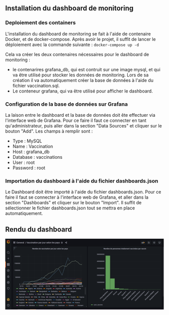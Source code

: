 ## Installation du dashboard de monitoring

### Deploiement des containers

L'installation du dashboard de monitoring se fait à l'aide de contenaire Docker, et de docker-compose. Après avoir le projet, il suffit de lancer le déploiement avec la commande suivante : `docker-compose up -d`

Cela va créer les deux contenaires nécessaires pour le dashboard de monitoring :
- le contenarires grafana_db, qui est contruit sur une image mysql, et qui va être utilisé pour stocker les données de monitoring. Lors de sa création il va automatiquement créer la base de données à l'aide du fichier vaccination.sql.
- Le conteneur grafana, qui va être utilisé pour afficher le dashboard.

### Configuration de la base de données sur Grafana

La laison entre le dashboard et la base de données doit ête effectuer via l'interface web de Grafana. Pour ce faire il faut ce connecter en tant qu'administrateur, puis aller dans la section "Data Sources" et cliquer sur le bouton "Add". Les champs à remplir sont :
- Type : MySQL
- Name : Vaccination
- Host : grafana_db
- Database : vaccinations
- User : root
- Password : root

### Importation du dashboard à l'aide du fichier dashboards.json

Le Dashboard doit être importé à l'aide du fichier dashboards.json. Pour ce faire il faut se connecter à l'interface web de Grafana, et aller dans la section "Dashboards" et cliquer sur le bouton "Import". Il suffit de sélectionner le fichier dashboards.json tout se mettra en place automatiquement.

## Rendu du dashboard

![screenshot](./dashboard.PNG)